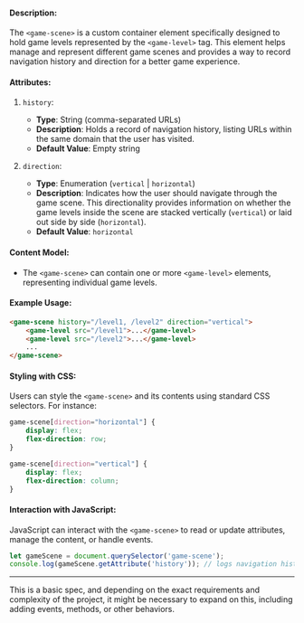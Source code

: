 #### Description:
The `<game-scene>` is a custom container element specifically designed to hold game levels represented by the `<game-level>` tag. This element helps manage and represent different game scenes and provides a way to record navigation history and direction for a better game experience.

#### Attributes:

1. `history`:
    - **Type**: String (comma-separated URLs)
    - **Description**: Holds a record of navigation history, listing URLs within the same domain that the user has visited.
    - **Default Value**: Empty string

2. `direction`:
    - **Type**: Enumeration (`vertical` | `horizontal`)
    - **Description**: Indicates how the user should navigate through the game scene. This directionality provides information on whether the game levels inside the scene are stacked vertically (`vertical`) or laid out side by side (`horizontal`).
    - **Default Value**: `horizontal`

#### Content Model:

- The `<game-scene>` can contain one or more `<game-level>` elements, representing individual game levels.

#### Example Usage:

```html
<game-scene history="/level1, /level2" direction="vertical">
    <game-level src="/level1">...</game-level>
    <game-level src="/level2">...</game-level>
    ...
</game-scene>
```

#### Styling with CSS:

Users can style the `<game-scene>` and its contents using standard CSS selectors. For instance:

```css
game-scene[direction="horizontal"] {
    display: flex;
    flex-direction: row;
}

game-scene[direction="vertical"] {
    display: flex;
    flex-direction: column;
}
```

#### Interaction with JavaScript:

JavaScript can interact with the `<game-scene>` to read or update attributes, manage the content, or handle events.

```javascript
let gameScene = document.querySelector('game-scene');
console.log(gameScene.getAttribute('history')); // logs navigation history
```

---

This is a basic spec, and depending on the exact requirements and complexity of the project, it might be necessary to expand on this, including adding events, methods, or other behaviors.